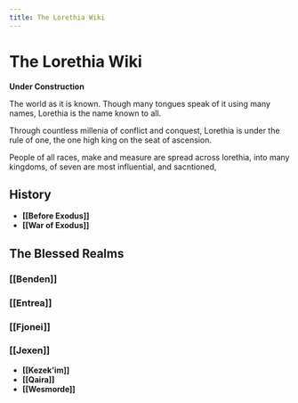 ```yaml
---
title: The Lorethia Wiki
---
```

# The Lorethia Wiki

**Under Construction**

The world as it is known. Though many tongues speak of it using many names, Lorethia is the name known to all. 

Through countless millenia of conflict and conquest, Lorethia is under the rule of one, the one high king on the seat of ascension.

People of all races, make and measure are spread across lorethia, into many kingdoms, of seven are most influential, and sacntioned, 

## History
- **[[Before Exodus]]**
- **[[War of Exodus]]**

## The Blessed Realms
### [[Benden]]
### [[Entrea]]
### [[Fjonei]]
### [[Jexen]]
- **[[Kezek'im]]**
- **[[Qaira]]**
- **[[Wesmorde]]**

